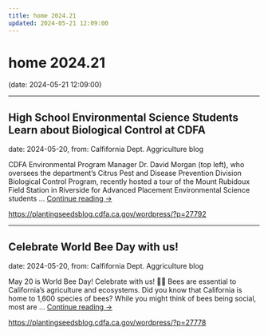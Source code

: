 ```yaml
---
title: home 2024.21
updated: 2024-05-21 12:09:00
---
```


# home 2024.21

(date: 2024-05-21 12:09:00)

---

## High School Environmental Science Students Learn about Biological Control at CDFA

date: 2024-05-20, from: Calfifornia Dept. Aggriculture blog

CDFA Environmental Program Manager Dr. David Morgan (top left), who oversees the department&#8217;s Citrus Pest and Disease Prevention Division Biological Control Program, recently hosted a tour of the Mount Rubidoux Field Station in Riverside for Advanced Placement Environmental Science students &#8230; <a href="https://plantingseedsblog.cdfa.ca.gov/wordpress/?p=27792">Continue reading <span class="meta-nav">&#8594;</span></a> 

<https://plantingseedsblog.cdfa.ca.gov/wordpress/?p=27792>

---

## Celebrate World Bee Day with us!

date: 2024-05-20, from: Calfifornia Dept. Aggriculture blog

May 20 is World Bee Day! Celebrate with us! &#x1f41d;&#x1f33c; Bees are essential to California’s agriculture and ecosystems. Did you know that California is home to 1,600 species of bees? While you might think of bees being social, most are &#8230; <a href="https://plantingseedsblog.cdfa.ca.gov/wordpress/?p=27778">Continue reading <span class="meta-nav">&#8594;</span></a> 

<https://plantingseedsblog.cdfa.ca.gov/wordpress/?p=27778>

